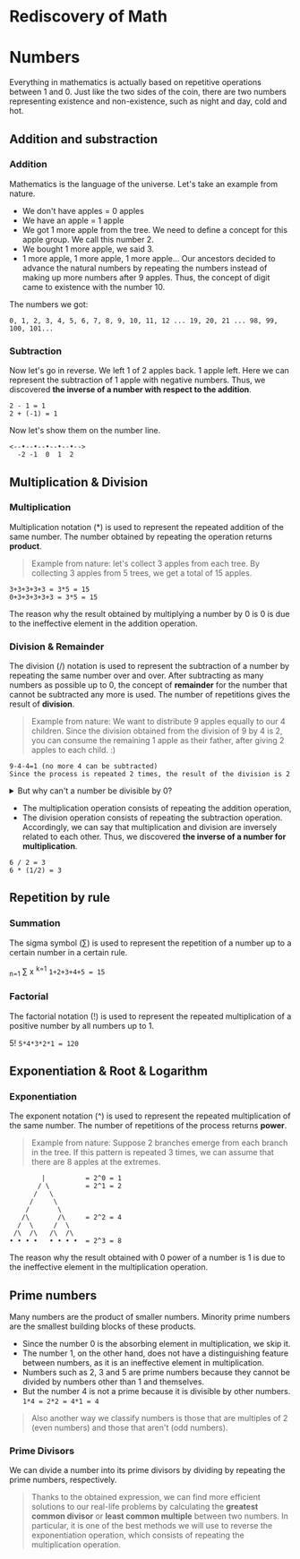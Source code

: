 # Rediscovery of Math

# Numbers
Everything in mathematics is actually based on repetitive operations between 1 and 0. Just like the two sides of the coin, there are two numbers representing existence and non-existence, such as night and day, cold and hot.

## Addition and substraction

### Addition
Mathematics is the language of the universe. Let's take an example from nature.
- We don't have apples = 0 apples
- We have an apple = 1 apple
- We got 1 more apple from the tree. We need to define a concept for this apple group. We call this number 2.
- We bought 1 more apple, we said 3.
- 1 more apple, 1 more apple, 1 more apple... Our ancestors decided to advance the natural numbers by repeating the numbers instead of making up more numbers after 9 apples. Thus, the concept of digit came to existence with the number 10.

The numbers we got:
```
0, 1, 2, 3, 4, 5, 6, 7, 8, 9, 10, 11, 12 ... 19, 20, 21 ... 98, 99, 100, 101...
```

### Subtraction
Now let's go in reverse. We left 1 of 2 apples back. 1 apple left. Here we can represent the subtraction of 1 apple with negative numbers. Thus, we discovered **the inverse of a number with respect to the addition**.
```
2 - 1 = 1
2 + (-1) = 1
```

Now let's show them on the number line.
```
<--•--•--•--•--•-->
  -2 -1  0  1  2
```

## Multiplication & Division

### Multiplication
Multiplication notation (\*) is used to represent the repeated addition of the same number. The number obtained by repeating the operation returns **product**.
> Example from nature: let's collect 3 apples from each tree. By collecting 3 apples from 5 trees, we get a total of 15 apples.
```
3+3+3+3+3 = 3*5 = 15
0+3+3+3+3+3 = 3*5 = 15
```
The reason why the result obtained by multiplying a number by 0 is 0 is due to the ineffective element in the addition operation.

### Division & Remainder
The division (/) notation is used to represent the subtraction of a number by repeating the same number over and over. After subtracting as many numbers as possible up to 0, the concept of **remainder** for the number that cannot be subtracted any more is used. The number of repetitions gives the result of **division**.
> Example from nature: We want to distribute 9 apples equally to our 4 children. Since the division obtained from the division of 9 by 4 is 2, you can consume the remaining 1 apple as their father, after giving 2 apples to each child. :)
```
9-4-4=1 (no more 4 can be subtracted)
Since the process is repeated 2 times, the result of the division is 2
```

<details>
<summary>
But why can't a number be divisible by 0?
</summary>
This is where our first limitation comes into play. Because by constantly subtracting 0 from a number, 0 is not reached. It is described as UNDEFINED because it cannot be solved forever and the result cannot be reached when trying to do this operation.
Except for 0/0, this transaction is UNCERTAIN for now because it is a transaction where both rules overlap.
</details>

- The multiplication operation consists of repeating the addition operation,
- The division operation consists of repeating the subtraction operation.
Accordingly, we can say that multiplication and division are inversely related to each other.
Thus, we discovered **the inverse of a number for multiplication**.
```
6 / 2 = 3
6 * (1/2) = 3
```

## Repetition by rule

### Summation
The sigma symbol (∑) is used to represent the repetition of a number up to a certain number in a certain rule.

<sub>n=1</sub>
∑ x
<sup>k=1</sup>
``` 1+2+3+4+5 = 15 ```

### Factorial
The factorial notation (!) is used to represent the repeated multiplication of a positive number by all numbers up to 1.

5!
```5*4*3*2*1 = 120 ```

## Exponentiation & Root & Logarithm

### Exponentiation
The exponent notation (^) is used to represent the repeated multiplication of the same number. The number of repetitions of the process returns **power**.
> Example from nature: Suppose 2 branches emerge from each branch in the tree. If this pattern is repeated 3 times, we can assume that there are 8 apples at the extremes.
```
        |          = 2^0 = 1
       / \         = 2^1 = 2
      /   \
     /     \
    /       \
   /\       /\     = 2^2 = 4
  /  \     /  \
 /\  /\   /\  /\
• • • •   • • • •  = 2^3 = 8
```
The reason why the result obtained with 0 power of a number is 1 is due to the ineffective element in the multiplication operation.

## Prime numbers
Many numbers are the product of smaller numbers. Minority prime numbers are the smallest building blocks of these products.
- Since the number 0 is the absorbing element in multiplication, we skip it.
- The number 1, on the other hand, does not have a distinguishing feature between numbers, as it is an ineffective element in multiplication.
- Numbers such as 2, 3 and 5 are prime numbers because they cannot be divided by numbers other than 1 and themselves.
- But the number 4 is not a prime because it is divisible by other numbers.
```1*4 = 2*2 = 4*1 = 4```
> Also another way we classify numbers is those that are multiples of 2 (even numbers) and those that aren't (odd numbers).

### Prime Divisors
We can divide a number into its prime divisors by dividing by repeating the prime numbers, respectively.
> Thanks to the obtained expression, we can find more efficient solutions to our real-life problems by calculating the **greatest common divisor** or **least common multiple** between two numbers.
In particular, it is one of the best methods we will use to reverse the exponentiation operation, which consists of repeating the multiplication operation.
